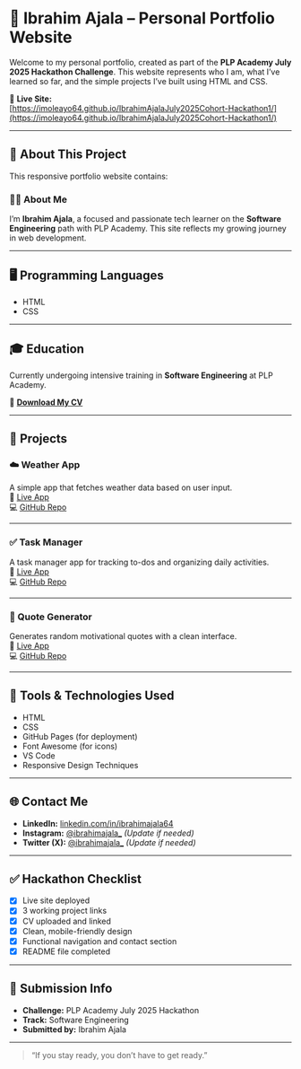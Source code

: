 # 🌟 Ibrahim Ajala – Personal Portfolio Website

Welcome to my personal portfolio, created as part of the **PLP Academy July 2025 Hackathon Challenge**. This website represents who I am, what I’ve learned so far, and the simple projects I’ve built using HTML and CSS.

🔗 **Live Site:**  
[https://imoleayo64.github.io/IbrahimAjalaJuly2025Cohort-Hackathon1/](https://imoleayo64.github.io/IbrahimAjalaJuly2025Cohort-Hackathon1/)

---

## 📌 About This Project

This responsive portfolio website contains:

### 🧑‍💻 About Me
I’m **Ibrahim Ajala**, a focused and passionate tech learner on the **Software Engineering** path with PLP Academy. This site reflects my growing journey in web development.

---

## 🖥️ Programming Languages
- HTML  
- CSS

---

## 🎓 Education
Currently undergoing intensive training in **Software Engineering** at PLP Academy.

📄 [**Download My CV**](./ibrahim-ajala-cv.pdf)

---

## 💼 Projects

### ☁️ Weather App  
A simple app that fetches weather data based on user input.  
🔗 [Live App](https://imoleayo64.github.io/Weather-App/)  
💻 [GitHub Repo](https://github.com/Imoleayo64/Weather-App)

---

### ✅ Task Manager  
A task manager app for tracking to-dos and organizing daily activities.  
🔗 [Live App](https://imoleayo64.github.io/Task-Manager-App/)  
💻 [GitHub Repo](https://github.com/Imoleayo64/Task-Manager)

---

### 💬 Quote Generator  
Generates random motivational quotes with a clean interface.  
🔗 [Live App](https://imoleayo64.github.io/Quote-Generator/)  
💻 [GitHub Repo](https://github.com/Imoleayo64/Quote-Generator)

---

## 🔧 Tools & Technologies Used
- HTML  
- CSS  
- GitHub Pages (for deployment)  
- Font Awesome (for icons)  
- VS Code  
- Responsive Design Techniques

---

## 🌐 Contact Me

- **LinkedIn:** [linkedin.com/in/ibrahimajala64](https://www.linkedin.com/in/ibrahimajala64)  
- **Instagram:** [@ibrahimajala_](#) *(Update if needed)*  
- **Twitter (X):** [@ibrahimajala_](#) *(Update if needed)*

---

## ✅ Hackathon Checklist

- [x] Live site deployed  
- [x] 3 working project links  
- [x] CV uploaded and linked  
- [x] Clean, mobile-friendly design  
- [x] Functional navigation and contact section  
- [x] README file completed

---

## 📅 Submission Info

- **Challenge:** PLP Academy July 2025 Hackathon  
- **Track:** Software Engineering  
- **Submitted by:** Ibrahim Ajala

---

> “If you stay ready, you don’t have to get ready.”
